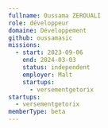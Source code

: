 ```yaml
---
fullname: Oussama ZEROUALI
role: développeur
domaine: Développement
github: oussamasic
missions:
  - start: 2023-09-06
    end: 2024-03-03
    status: independent
    employer: Malt
    startups:
      - versementgetorix
startups:
  - versementgetorix
memberType: beta
---
```

